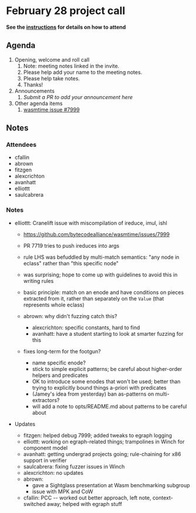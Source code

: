 # February 28 project call

**See the [instructions](../README.md) for details on how to attend**

## Agenda
1. Opening, welcome and roll call
    1. Note: meeting notes linked in the invite.
    1. Please help add your name to the meeting notes.
    1. Please help take notes.
    1. Thanks!
1. Announcements
    1. _Submit a PR to add your announcement here_
1. Other agenda items
    1. [wasmtime issue #7999](https://github.com/bytecodealliance/wasmtime/issues/7999)

## Notes

### Attendees

- cfallin
- abrown
- fitzgen
- alexcrichton
- avanhatt
- elliottt
- saulcabrera

### Notes

- elliottt: Cranelift issue with miscompilation of ireduce, imul, ishl
  - https://github.com/bytecodealliance/wasmtime/issues/7999
  - PR 7719 tries to push ireduces into args
  - rule LHS was befuddled by multi-match semantics: "any node in eclass"
    rather than "this specific node"
  - was surprising; hope to come up with guidelines to avoid this in writing
    rules
  - basic principle: match on an enode and have conditions on pieces extracted
    from it, rather than separately on the `Value` (that represents whole
    eclass)
  - abrown: why didn't fuzzing catch this?
    - alexcrichton: specific constants, hard to find
    - avanhatt: have a student starting to look at smarter fuzzing for this

  - fixes long-term for the footgun?
    - name specific enode?
    - stick to simple explicit patterns; be careful about higher-order helpers
      and predicates
    - OK to introduce some enodes that won't be used; better than trying to
      explicitly bound things a-priori with predicates
    - (Jamey's idea from yesterday) ban as-patterns on multi-extractors?
    - will add a note to opts/README.md about patterns to be careful about

- Updates
  - fitzgen: helped debug 7999; added tweaks to egraph logging
  - elliottt: working on egraph-related things; trampolines in Winch for
    component model
  - avanhatt: getting undergrad projects going; rule-chaining for x86 support
    in verifier
  - saulcabrera: fixing fuzzer issues in Winch
  - alexcrichton: no updates
  - abrown:
    - gave a Sightglass presentation at Wasm benchmarking subgroup
    - issue with MPK and CoW
  - cfallin: PCC -- worked out better approach, left note, context-switched
    away; helped with egraph stuff
